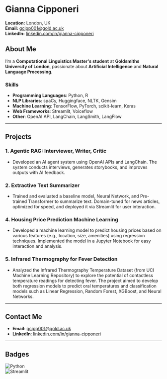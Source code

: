 # Gianna Cipponeri

**Location:** London, UK  
**Email:** [gcipp001@gold.ac.uk](mailto:gcipp001@gold.ac.uk)  
**LinkedIn:** [linkedin.com/in/gianna-cipponeri](#)

## About Me

I’m a **Computational Linguistics Master's student** at **Goldsmiths University of London**, passionate about **Artificial Intelligence** and **Natural Language Processing**. 

### Skills
- **Programming Languages**: Python, R
- **NLP Libraries**: spaCy, Huggingface, NLTK, Gensim
- **Machine Learning**: TensorFlow, PyTorch, scikit-learn, Keras
- **Web Frameworks**: Streamlit, Voiceflow
- **Other**: OpenAI API, LangChain, LangSmith, LangFlow

---

## Projects

### 1. **Agentic RAG: Interviewer, Writer, Critic**
- Developed an AI agent system using OpenAI APIs and LangChain. The system conducts interviews, generates storybooks, and improves outputs with AI feedback.

### 2. **Extractive Text Summarizer**
- Trained and evaluated a baseline model, Neural Network, and Pre-trained Transformer to summarize text. Domain-tuned for news articles, optimized for speed, and deployed it via Streamlit for user interaction.

### 4. **Housing Price Prediction Machine Learning**
- Developed a machine learning model to predict housing prices based on various features (e.g., location, size, amenities) using regression techniques. Implemented the model in a Jupyter Notebook for easy interaction and analysis.

### 5. **Infrared Thermography for Fever Detection**
- Analyzed the Infrared Thermography Temperature Dataset (from UCI Machine Learning Repository) to explore the potential of contactless temperature readings for detecting fever. The project aimed to develop both regression models to predict oral temperatures and classification models such as Linear Regression, Random Forest, XGBoost, and Neural Networks.

---

## Contact Me

- **Email**: [gcipp001@gold.ac.uk](mailto:gcipp001@gold.ac.uk)
- **LinkedIn**: [linkedin.com/in/gianna-cipponeri](#)

---

## Badges

![Python](https://img.shields.io/badge/Python-3.9-blue)  
![Streamlit](https://img.shields.io/badge/Streamlit-Live-orange)

